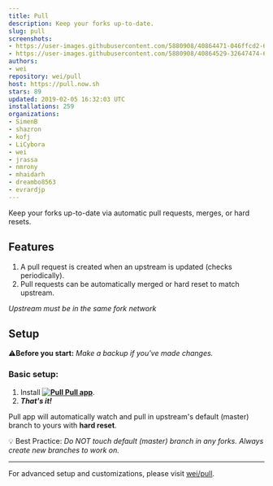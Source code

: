 ```yaml
---
title: Pull
description: Keep your forks up-to-date.
slug: pull
screenshots:
- https://user-images.githubusercontent.com/5880908/40864471-046ffcd2-65c2-11e8-83cb-706e24bde80d.png
- https://user-images.githubusercontent.com/5880908/40864529-32647474-65c2-11e8-9cdd-d325f2d7a6e4.png
authors:
- wei
repository: wei/pull
host: https://pull.now.sh
stars: 89
updated: 2019-02-05 16:32:03 UTC
installations: 259
organizations:
- SimenB
- shazron
- kofj
- LiCybora
- wei
- jrassa
- nmrony
- mhaidarh
- dreambo8563
- evrardjp
---
```


Keep your forks up-to-date via automatic pull requests, merges, or hard resets.


## Features

 1. A pull request is created when an upstream is updated (checks periodically).
 1. Pull requests can be automatically merged or hard reset to match upstream.

_Upstream must be in the same fork network_


## Setup

:warning:**Before you start:** _Make a backup if you've made changes._


### Basic setup:

 1. Install **[![Pull](https://cdn.rawgit.com/wei/40d98877c6ac5f917d78ccfe72a0f928/raw/0f6ee2e8715412295998e68754027505f30d0f91/pull-18h.svg) Pull app](https://github.com/apps/pull)**.
 1. **_That's it!_**

Pull app will automatically watch and pull in upstream's default (master) branch to yours with **hard reset**.

:bulb: Best Practice: _Do NOT touch default (master) branch in any forks. Always create new branches to work on._


-----
For advanced setup and customizations, please visit [wei/pull](https://github.com/wei/pull#readme).

